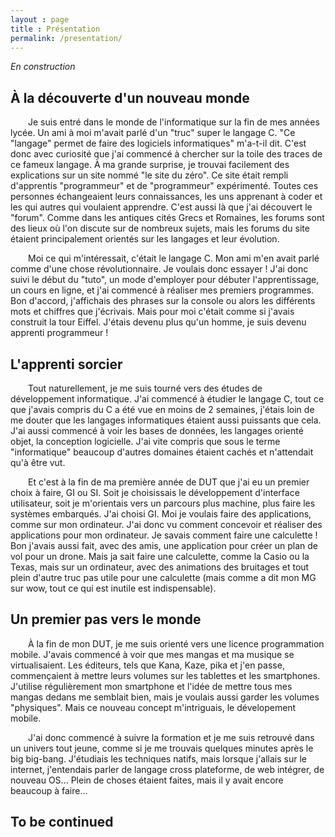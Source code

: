 ```yaml
---
layout : page
title : Présentation
permalink: /presentation/
---
```

<i>En construction</i>

<h2>À la découverte d'un nouveau monde</h2>
<p>
&emsp;&emsp;Je suis entré dans le monde de l'informatique sur la fin de mes années lycée. Un ami à moi m'avait parlé d'un "truc" super le langage C. "Ce "langage" permet de faire des logiciels informatiques" m'a-t-il dit. C'est donc avec curiosité que j'ai commencé à chercher sur la toile des traces de ce fameux langage. À ma grande surprise, je trouvai facilement des explications sur un site nommé "le site du zéro". 
Ce site était rempli d'apprentis "programmeur" et de "programmeur" expérimenté. Toutes ces personnes échangeaient leurs connaissances, les uns apprenant à coder et les qui autres qui voulaient apprendre. C'est aussi là que j'ai découvert le "forum". Comme dans les antiques cités Grecs et Romaines, les forums sont des lieux où l'on discute sur de nombreux sujets, mais les forums du site étaient principalement orientés sur les langages et leur évolution.
</p>
<p>
&emsp;&emsp;Moi ce qui m'intéressait, c'était le langage C. Mon ami m'en avait parlé comme d'une chose révolutionnaire. Je voulais donc essayer ! J'ai donc suivi le début du "tuto", un mode d'employer pour débuter l'apprentissage, un cours en ligne, et j'ai commencé à réaliser mes premiers programmes. Bon d'accord, j'affichais des phrases sur la console ou alors les différents mots et chiffres que j'écrivais. Mais pour moi c'était comme si j'avais construit la tour Eiffel. J'étais devenu plus qu'un homme, je suis devenu apprenti programmeur !
</p>

<h2>L'apprenti sorcier</h2>
<p>
&emsp;&emsp;Tout naturellement, je me suis tourné vers des études de développement informatique. J'ai commencé à étudier le langage C, tout ce que j'avais compris du C a été vue en moins de 2 semaines, j'étais loin de me douter que les langages informatiques étaient aussi puissants que cela. J'ai aussi commencé à voir les bases de données, les langages orienté objet, la conception logicielle. J'ai vite compris que sous le terme "informatique" beaucoup d'autres domaines étaient cachés et n'attendait qu'à être vut.
</p>
<p>
&emsp;&emsp;Et c'est à la fin de ma première année de DUT que j'ai eu un premier choix à faire, GI ou SI. Soit je choisissais le développement d'interface utilisateur, soit je m'orientais vers un parcours plus machine, plus faire les systèmes embarqués. J'ai choisi GI. Moi je voulais faire des applications, comme sur mon ordinateur. J'ai donc vu comment concevoir et réaliser des applications pour mon ordinateur. Je savais comment faire une calculette ! Bon j'avais aussi fait, avec des amis, une application pour créer un plan de vol pour un drone. Mais ja sait faire une calculette, comme la Casio ou la Texas, mais sur un ordinateur, avec des animations des bruitages et tout plein d'autre truc pas utile pour une calculette (mais comme a dit mon MG sur wow, tout ce qui est inutile est indispensable).
</p>

<h2>Un premier pas vers le monde</h2>
<p>
&emsp;&emsp;À la fin de mon DUT, je me suis orienté vers une licence programmation mobile. J'avais commencé à voir que mes mangas et ma musique se virtualisaient. Les éditeurs, tels que Kana, Kaze, pika et j'en passe, commençaient à mettre leurs volumes sur les tablettes et les smartphones. J'utilise régulièrement mon smartphone et l'idée de mettre tous mes mangas dedans me semblait bien, mais je voulais aussi garder les volumes "physiques". Mais ce nouveau concept m'intriguais, le dévelopement mobile.
</p>
<p>
&emsp;&emsp;J'ai donc commencé à suivre la formation et je me suis retrouvé dans un univers tout jeune, comme si je me trouvais quelques minutes après le big big-bang. J'étudiais les techniques natifs, mais lorsque j'allais sur le internet, j'entendais parler de langage cross plateforme, de web intégrer, de nouveau OS... Plein de choses étaient faites, mais il y avait encore beaucoup à faire...
</p>

<h2>To be continued</h2>